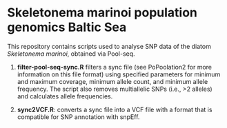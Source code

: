 # Skeletonema marinoi population genomics Baltic Sea

This repository contains scripts used to analyse SNP data of the diatom *Skeletonema marinoi*, obtained via Pool-seq.

1. **filter-pool-seq-sync.R** filters a sync file (see PoPoolation2 for more information on this file format) using specified parameters for minimum and maximum coverage, minimum allele count, and minimum allele frequency. The script also removes multiallelic SNPs (i.e., >2 alleles) and calculates allele frequencies.

2. **sync2VCF.R**: converts a sync file into a VCF file with a format that is compatible for SNP annotation with snpEff.
